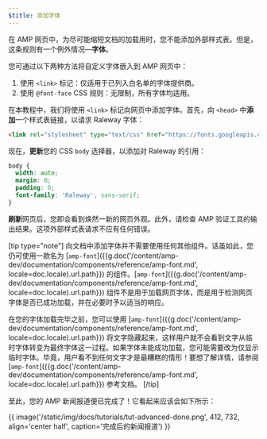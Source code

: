 ```yaml
---
$title: 添加字体
---
```


在 AMP 网页中，为尽可能缩短文档的加载用时，您不能添加外部样式表。但是，这条规则有一个例外情况&mdash;**字体**。

您可通过以下两种方法将自定义字体嵌入到 AMP 网页中：

1. 使用 `<link>` 标记：仅适用于已列入白名单的字体提供商。
2. 使用 `@font-face` CSS 规则：无限制，所有字体均适用。

在本教程中，我们将使用 `<link>` 标记向网页中添加字体。首先，向 `<head>` 中**添加**一个样式表链接，以请求 Raleway 字体：

```html
<link rel="stylesheet" type="text/css" href="https://fonts.googleapis.com/css?family=Raleway">
```

现在，**更新**您的 CSS `body` 选择器，以添加对 Raleway 的引用：

```css
body {
  width: auto;
  margin: 0;
  padding: 0;
  font-family: 'Raleway', sans-serif;
}
```

**刷新**网页后，您即会看到焕然一新的网页外观。此外，请检查 AMP 验证工具的输出结果。这项外部样式表请求不应有任何错误。

[tip type="note"]
向文档中添加字体并不需要使用任何其他组件。话虽如此，您仍可使用一款名为 [`amp-font`]({{g.doc('/content/amp-dev/documentation/components/reference/amp-font.md', locale=doc.locale).url.path}}) 的组件。[`amp-font`]({{g.doc('/content/amp-dev/documentation/components/reference/amp-font.md', locale=doc.locale).url.path}}) 组件不是用于加载网页字体，而是用于检测网页字体是否已成功加载，并在必要时予以适当的响应。

在您的字体加载完毕之前，您可以使用 [`amp-font`]({{g.doc('/content/amp-dev/documentation/components/reference/amp-font.md', locale=doc.locale).url.path}}) 将文字隐藏起来，这样用户就不会看到文字从临时字体转变为最终字体这一过程。如果字体未能成功加载，您可能需要改为仅显示临时字体。毕竟，用户看不到任何文字才是最糟糕的情形！要想了解详情，请参阅 [`amp-font`]({{g.doc('/content/amp-dev/documentation/components/reference/amp-font.md', locale=doc.locale).url.path}}) 参考文档。
[/tip]

至此，您的 AMP 新闻报道便已完成了！它看起来应该会如下所示：

{{ image('/static/img/docs/tutorials/tut-advanced-done.png', 412, 732, align='center half', caption='完成后的新闻报道') }}
